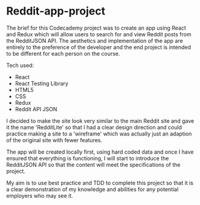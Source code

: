 # Reddit-app-project

The brief for this Codecademy project was to create an app using React and Redux which will allow users to search for and view Reddit posts from the RedditJSON API. The aesthetics and implementation of the app are entirely to the preference of the developer and the end project is intended to be different for each person on the course.

Tech used:
- React
- React Testing Library
- HTML5
- CSS
- Redux
- Reddit API JSON

I decided to make the site look very similar to the main Reddit site and gave it the name 'RedditLite' so that I had a clear design direction and could practice making a site to a 'wireframe' which was actually just an adaption of the original site with fewer features.

The app will be created locally first, using hard coded data and once I have ensured that everything is functioning, I will start to introduce the RedditJSON API so that the content will meet the specifications of the project.

My aim is to use best practice and TDD to complete this project so that it is a clear demonstration of my knowledge and abilities for any potential employers who may see it.

